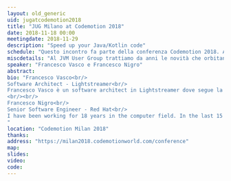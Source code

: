 ```yaml
---
layout: old_generic
uid: jugatcodemotion2018
title: "JUG Milano at Codemotion 2018"
date: 2018-11-18 00:00
meetingdate: 2018-11-29
description: "Speed up your Java/Kotlin code"
schedule: "Questo incontro fa parte della conferenza Codemotion 2018. Agenda Codemotion: <a href=\"https://milan2018.codemotionworld.com/conference/\">https://milan2018.codemotionworld.com/conference/</a>"
miscdetails: "Al JVM User Group trattiamo da anni le novità che orbitano intorno al mondo Java (e non solo) e Kotlin fa molto parlare di sé, sia su Android che nello sviluppo server. Ma quali vantaggi promette Kotlin rispetto a Java? Come garantire ottime prestazioni in produzione e come misurarle? Vediamo insieme Java e Kotlin a confronto, cronometro alla mano!"
speaker: "Francesco Vasco e Francesco Nigro"
abstract: 
bio: "Francesco Vasco<br/>
Software Architect - Lightstreamer<br/>
Francesco Vasco è un software architect in Lightstreamer dove segue la realizzazione di un server real-time in Kotlin. Francesco partecipa allo sviluppo di Kotlin come contributore esterno, inoltre segue attivamente il JVM User Group di Milano. Dal 2000 ha lavorato in varie realtà e con vari ruoli in progetti prevalentemente in ambito Java.
<br/><br/>
Francesco Nigro<br/>
Senior Software Engineer - Red Hat<br/>
I have been working for 18 years in the computer field. In the last 15 years I have cultivated a strong passion in Java development, recently joined by C and ASM development on x86 / PowerPC platforms. A big fan of the DDD (Domain Driven Design) world, I have developed several Event-Sourced (and CQRS) high performance solutions in the medical and IoT field. I am an active member of various online communities on performance (https://groups.google.com/forum/#!forum/mechanical-sympathy) and Senior Software Engineer for Red Hat in the messaging field.
"
location: "Codemotion Milan 2018"
thanks: 
address: "https://milan2018.codemotionworld.com/conference"
map: 
slides: 
video: 
code: 
---
```

